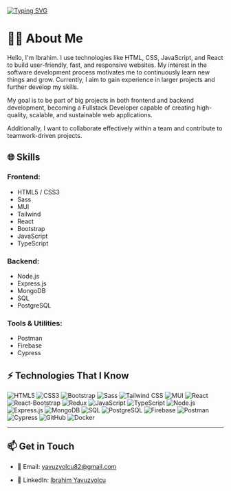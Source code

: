 
<a href="https://git.io/typing-svg"><img src="https://readme-typing-svg.herokuapp.com?font=Fira+Code&pause=1000&width=435&lines=Hello%2C+I+am+Ibrahim%F0%9F%91%8B;I+am+a+Frontend+Developer%F0%9F%92%BB;Welcome+to+my+GitHub+Page%F0%9F%98%83" alt="Typing SVG" /></a>

# 👨‍💻 About Me

Hello, I'm Ibrahim. I use technologies like HTML, CSS, JavaScript, and React to build user-friendly, fast, and responsive websites. My interest in the software development process motivates me to continuously learn new things and grow. Currently, I aim to gain experience in larger projects and further develop my skills.

My goal is to be part of big projects in both frontend and backend development, becoming a Fullstack Developer capable of creating high-quality, scalable, and sustainable web applications. 

Additionally, I want to collaborate effectively within a team and contribute to teamwork-driven projects.

## 🌐 Skills

### Frontend:
- HTML5 / CSS3
- Sass
- MUI
- Tailwind 
- React
- Bootstrap 
- JavaScript 
- TypeScript 

### Backend:
- Node.js 
- Express.js 
- MongoDB
- SQL
- PostgreSQL 

### Tools & Utilities:
- Postman
- Firebase
- Cypress 


## ⚡ Technologies That I Know

![HTML5](https://img.shields.io/badge/-HTML5-FF5733?style=for-the-badge&logo=html5&logoColor=ffffff)
![CSS3](https://img.shields.io/badge/-CSS3-1D7FB2?style=for-the-badge&logo=css3&logoColor=ffffff)
![Bootstrap](https://img.shields.io/badge/-Bootstrap-563D7C?style=for-the-badge&logo=bootstrap&logoColor=ffffff)
![Sass](https://img.shields.io/badge/-Sass-CC6699?style=for-the-badge&logo=sass&logoColor=ffffff)
![Tailwind CSS](https://img.shields.io/badge/-Tailwind%20CSS-38B2AC?style=for-the-badge&logo=tailwind-css&logoColor=ffffff)
![MUI](https://img.shields.io/badge/-MUI-0081CB?style=for-the-badge&logo=material-ui&logoColor=ffffff)
![React](https://img.shields.io/badge/-React-61DAFB?style=for-the-badge&logo=react&logoColor=000000)
![React-Bootstrap](https://img.shields.io/badge/-React%20Bootstrap-6F42C1?style=for-the-badge&logo=react&logoColor=ffffff)
![Redux](https://img.shields.io/badge/-Redux-764ABC?style=for-the-badge&logo=redux&logoColor=ffffff)
![JavaScript](https://img.shields.io/badge/-JavaScript-F7DF1E?style=for-the-badge&logo=javascript&logoColor=000000)
![TypeScript](https://img.shields.io/badge/-TypeScript-3178C6?style=for-the-badge&logo=typescript&logoColor=ffffff)
![Node.js](https://img.shields.io/badge/-Node.js-339933?style=for-the-badge&logo=node.js&logoColor=ffffff)
![Express.js](https://img.shields.io/badge/-Express.js-000000?style=for-the-badge&logo=express&logoColor=ffffff)
![MongoDB](https://img.shields.io/badge/-MongoDB-47A248?style=for-the-badge&logo=mongodb&logoColor=ffffff)
![SQL](https://img.shields.io/badge/-SQL-4479A1?style=for-the-badge&logo=postgresql&logoColor=ffffff)
![PostgreSQL](https://img.shields.io/badge/-PostgreSQL-4169E1?style=for-the-badge&logo=postgresql&logoColor=ffffff)
![Firebase](https://img.shields.io/badge/-Firebase-FFCA28?style=for-the-badge&logo=firebase&logoColor=ffffff)
![Postman](https://img.shields.io/badge/-Postman-FF6C37?style=for-the-badge&logo=postman&logoColor=ffffff)
![Cypress](https://img.shields.io/badge/-Cypress-17202C?style=for-the-badge&logo=cypress&logoColor=ffffff)
![GitHub](https://img.shields.io/badge/-GitHub-181717?style=for-the-badge&logo=github&logoColor=ffffff)
![Docker](https://img.shields.io/badge/-Docker-2496ED?style=for-the-badge&logo=docker&logoColor=ffffff)

---

## 📫 Get in Touch

- 📧 Email: [yavuzyolcu82@gmail.com](mailto:yavuzyolcu82@gmail.com)

- 🔗 LinkedIn: [Ibrahim Yavuzyolcu](https://www.linkedin.com/in/ibrahimyavuzyolcu/)


